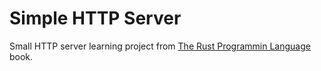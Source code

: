 # Simple HTTP Server
Small HTTP server learning project from [The Rust Programmin Language](https://doc.rust-lang.org/book/) book.
